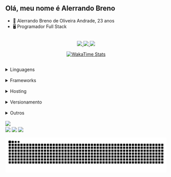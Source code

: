 ## Olá, meu nome é Alerrando Breno
- 👀 Alerrando Breno de Oliveira Andrade, 23 anos
- 🖥️ Programador Full Stack

</br>

<div align="center">
  <a href="https://portifolio-rho-ashy.vercel.app/" target="_blank">
  <img height="180em" src="https://github-readme-stats.vercel.app/api?username=Alerrando&show_icons=true&theme=radical&include_all_commits=true&count_private=true"/>
  <img height="180em" src="https://github-readme-stats.vercel.app/api/top-langs/?username=Alerrando&layout=compact&langs_count=7&theme=radical"/>
  <img src ="https://streak-stats.demolab.com/?user=Alerrando&theme=dark">
      
  [![WakaTime Stats](https://github-readme-stats.vercel.app/api/wakatime?username=Alerrando&layout=compact&theme=githubdark&bgcolor=0d1117&title_color=1FDE15&text_color=A1A4A0)](https://wakatime.com/@Alerrando)
  
  </a>
</div>

</br>

<details>
  <summary>Linguagens</summary>
  </br>
  <img align="center" alt="Alerrando-HTML" height="30" width="40" src="https://raw.githubusercontent.com/devicons/devicon/master/icons/html5/html5-original.svg">
  <img align="center" alt="Alerrando-CSS" height="30" width="40" src="https://raw.githubusercontent.com/devicons/devicon/master/icons/css3/css3-original.svg">
  <img align="center" alt="Alerrando-Js" height="30" width="40" src="https://raw.githubusercontent.com/devicons/devicon/master/icons/javascript/javascript-plain.svg">
  <img align="center" alt="Alerrando-Ts" height="30" width="40" src="https://raw.githubusercontent.com/devicons/devicon/master/icons/typescript/typescript-plain.svg">
  <img align="center" alt="Alerrando-Ts" height="30" width="40" src="https://raw.githubusercontent.com/devicons/devicon/master/icons/java/java-plain.svg">
</details>

<br>

<details>
  <summary>Frameworks</summary>
  <div style="flex">
    <img align="center" alt="Alerrando-React" height="30" width="40" src="https://raw.githubusercontent.com/devicons/devicon/master/icons/react/react-original.svg">
    <img align="center" alt="Alerrando-TailwindCSS" style="width: 100px; height: 100px; object-fit: cover;"  src="https://raw.githubusercontent.com/devicons/devicon/master/icons/tailwindcss/tailwindcss-original-wordmark.svg">
    <img align="center" alt="Alerrando-Sass" height="30" width="40" src="https://raw.githubusercontent.com/devicons/devicon/master/icons/sass/sass-original.svg">
    <img align="center" alt="Alerrando-MaterailUI" height="30" width="40" src="https://raw.githubusercontent.com/devicons/devicon/master/icons/materialui/materialui-plain.svg">
    <img align="center" alt="Alerrando-NextJS" style="width: 100px; height: 60px; object-fit: cover;" src="https://user-images.githubusercontent.com/5457539/151701924-cbdf9ff8-3e9b-4e5c-b036-43e1ec0bbbef.png">
    <img align="center" alt="Alerrando-NextJS" style="width: 150px; height: 40px; object-fit: cover;" src="https://img.shields.io/badge/Spring-6DB33F?style=for-the-badge&logo=spring&logoColor=white">
  </div>
</details>

</br>

<details>
  <summary>Hosting</summary>

  <img align="center" alt="Alerrando-Vercel" style="width: 140px; height: 40px" src="https://img.shields.io/badge/vercel-131415?style=for-the-badge&logo=vercel&logoColor=white">
  <img align="center" alt="Alerrando-Vercel" style="width: 140px; height: 40px" src="https://img.shields.io/badge/netlyf-131415?style=for-the-badge&logo=netlyf&logoColor=white">
  <img align="center" alt="Alerrando-Railway" style="width: 140px; height: 40px" src="https://img.shields.io/badge/Railway-131415?style=for-the-badge&logo=railway&logoColor=white">
</details>

</br>

<details>
  <summary>Versionamento</summary>
   <img align="center" alt="Alerrando-Npm" height="30" width="40" src="https://raw.githubusercontent.com/devicons/devicon/master/icons/npm/npm-original-wordmark.svg" />
   <img align="center" alt="Alerrando-Git" height="30" width="40" src="https://raw.githubusercontent.com/devicons/devicon/master/icons/git/git-original.svg" />
   <img align="center" alt="Alerrando-Github" height="30" width="40" src="https://raw.githubusercontent.com/jmnote/z-icons/master/svg/github.svg" />
</details>

</br>

<details>
  <summary>Outros</summary>
  <img align="center" alt="Alerrando-Github" height="30" width="220"   src="https://camo.githubusercontent.com/a0484e6383e852e622da1e934b7724921ab9b69d69246d90f899424b01f6deb1/68747470733a2f2f696d672e736869656c64732e696f2f62616467652f56697375616c25323053747564696f253230436f64652d3030373864372e7376673f7374796c653d666f722d7468652d6261646765266c6f676f3d76697375616c2d73747564696f2d636f6465266c6f676f436f6c6f723d7768697465">
</details>

</br>
  
<img src="https://profile-counter.glitch.me/Alerrando/count.svg" />

<div> 
  <a href = "mailto:contatoalerrando2@gmail.com"><img src="https://img.shields.io/badge/-Gmail-%23333?style=for-the-badge&logo=gmail&logoColor=white" target="_blank"></a>
  <a href="https://www.linkedin.com/in/alerrando-breno-656aa8188/" target="_blank"><img src="https://img.shields.io/badge/-LinkedIn-%230077B5?style=for-the-badge&logo=linkedin&logoColor=white" target="_blank"></a> 
  <a href="https://web.whatsapp.com/send?phone=55998233887" target="_blank"><img src="https://img.shields.io/badge/WhatsApp-25D366?style=for-the-badge&logo=whatsapp&logoColor=white" targe="_blank"></a> 
  
  ![Snake animation](https://github.com/Alerrando/Alerrando/blob/output/github-contribution-grid-snake-dark.svg)
</div>
